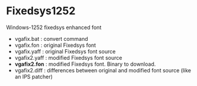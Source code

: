 # Fixedsys1252
Windows-1252 fixedsys enhanced font

* vgafix.bat : convert command
* vgafix.fon : original Fixedsys font
* vgafix.yaff : original Fixedsys font source
* vgafix2.yaff : modified Fixedsys font source
* **vgafix2.fon** : modified Fixedsys font. Binary to download.
* vgafix2.diff : differences between original and modified font source (like an IPS patcher)
